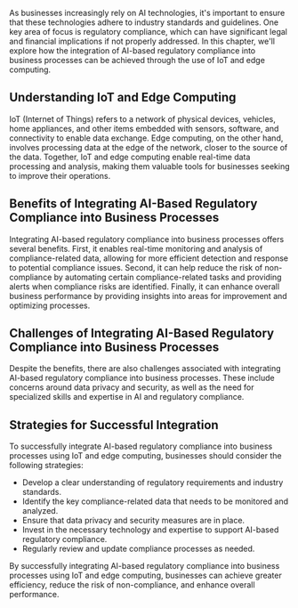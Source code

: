
As businesses increasingly rely on AI technologies, it's important to ensure that these technologies adhere to industry standards and guidelines. One key area of focus is regulatory compliance, which can have significant legal and financial implications if not properly addressed. In this chapter, we'll explore how the integration of AI-based regulatory compliance into business processes can be achieved through the use of IoT and edge computing.

Understanding IoT and Edge Computing
------------------------------------

IoT (Internet of Things) refers to a network of physical devices, vehicles, home appliances, and other items embedded with sensors, software, and connectivity to enable data exchange. Edge computing, on the other hand, involves processing data at the edge of the network, closer to the source of the data. Together, IoT and edge computing enable real-time data processing and analysis, making them valuable tools for businesses seeking to improve their operations.

Benefits of Integrating AI-Based Regulatory Compliance into Business Processes
------------------------------------------------------------------------------

Integrating AI-based regulatory compliance into business processes offers several benefits. First, it enables real-time monitoring and analysis of compliance-related data, allowing for more efficient detection and response to potential compliance issues. Second, it can help reduce the risk of non-compliance by automating certain compliance-related tasks and providing alerts when compliance risks are identified. Finally, it can enhance overall business performance by providing insights into areas for improvement and optimizing processes.

Challenges of Integrating AI-Based Regulatory Compliance into Business Processes
--------------------------------------------------------------------------------

Despite the benefits, there are also challenges associated with integrating AI-based regulatory compliance into business processes. These include concerns around data privacy and security, as well as the need for specialized skills and expertise in AI and regulatory compliance.

Strategies for Successful Integration
-------------------------------------

To successfully integrate AI-based regulatory compliance into business processes using IoT and edge computing, businesses should consider the following strategies:

* Develop a clear understanding of regulatory requirements and industry standards.
* Identify the key compliance-related data that needs to be monitored and analyzed.
* Ensure that data privacy and security measures are in place.
* Invest in the necessary technology and expertise to support AI-based regulatory compliance.
* Regularly review and update compliance processes as needed.

By successfully integrating AI-based regulatory compliance into business processes using IoT and edge computing, businesses can achieve greater efficiency, reduce the risk of non-compliance, and enhance overall performance.

